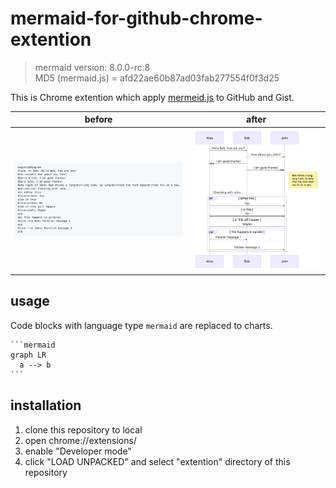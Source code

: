 # mermaid-for-github-chrome-extention

> mermaid version: 8.0.0-rc.8  
> MD5 (mermaid.js) = afd22ae60b87ad03fab277554f0f3d25

This is Chrome extention which apply [mermeid.js](https://github.com/knsv/mermaid) to GitHub and Gist.

| before | after |
| ---- | ---- |
| ![](docs/before.png) | ![](docs/after.png) |

## usage

Code blocks with language type `mermaid` are replaced to charts.

`````
```mermaid
graph LR
  a --> b
```
`````

## installation

1. clone this repository to local
2. open chrome://extensions/
3. enable "Developer mode"
4. click "LOAD UNPACKED" and select "extention" directory of this repository